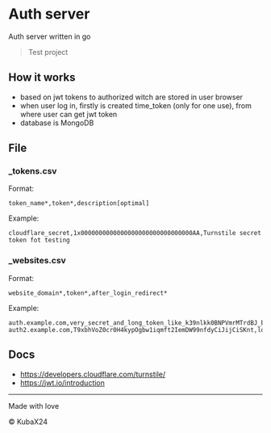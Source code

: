 # Auth server
 
Auth server written in go

> Test project

## How it works
- based on jwt tokens to authorized witch are stored in user browser
- when user log in, firstly is created time_token (only for one use), from where user can get jwt token
- database is MongoDB

## File
### _tokens.csv
Format:
``` csv
token_name*,token*,description[optimal]
```
Example:
``` csv
cloudflare_secret,1x0000000000000000000000000000000AA,Turnstile secret token fot testing
```

### _websites.csv
Format:
``` csv
website_domain*,token*,after_login_redirect*
```
Example:
``` csv
auth.example.com,very_secret_and_long_token_like_k39nlkk0BNPVmrMTrdBJ_but_longer,auth/loginin.html
auth2.example.com,T9xbhVoZ0cr0H4kypOgbw1iqmft2IemDW99nfdyCiJijCiSKnt,login
```

## Docs
- https://developers.cloudflare.com/turnstile/
- https://jwt.io/introduction

---

Made with love

© KubaX24
